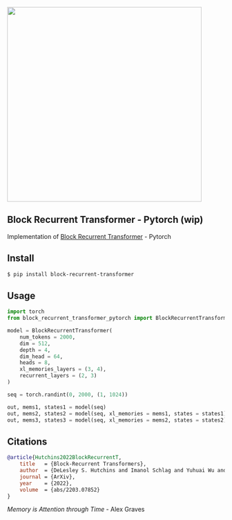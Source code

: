 <img src="./block-recurrent-transformer.png" width="450px"></img>

## Block Recurrent Transformer - Pytorch (wip)

Implementation of <a href="https://arxiv.org/abs/2203.07852">Block Recurrent Transformer</a> - Pytorch

## Install

```bash
$ pip install block-recurrent-transformer
```

## Usage

```python
import torch
from block_recurrent_transformer_pytorch import BlockRecurrentTransformer

model = BlockRecurrentTransformer(
    num_tokens = 2000,
    dim = 512,
    depth = 4,
    dim_head = 64,
    heads = 8,
    xl_memories_layers = (3, 4),
    recurrent_layers = (2, 3)
)

seq = torch.randint(0, 2000, (1, 1024))

out, mems1, states1 = model(seq)
out, mems2, states2 = model(seq, xl_memories = mems1, states = states1)
out, mems3, states3 = model(seq, xl_memories = mems2, states = states2)
```

## Citations

```bibtex
@article{Hutchins2022BlockRecurrentT,
    title   = {Block-Recurrent Transformers},
    author  = {DeLesley S. Hutchins and Imanol Schlag and Yuhuai Wu and Ethan Dyer and Behnam Neyshabur},
    journal = {ArXiv},
    year    = {2022},
    volume  = {abs/2203.07852}
}
```

*Memory is Attention through Time* - Alex Graves
